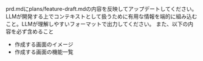 prd.mdにplans/feature-draft.mdの内容を反映してアップデートしてください。
LLMが開発する上でコンテキストとして扱うために有用な情報を端的に組み込むこと。LLMが理解しやすいフォーマットで出力してください。
また、以下の内容を必ず含めること
- 作成する画面のイメージ
- 作成する画面の機能一覧